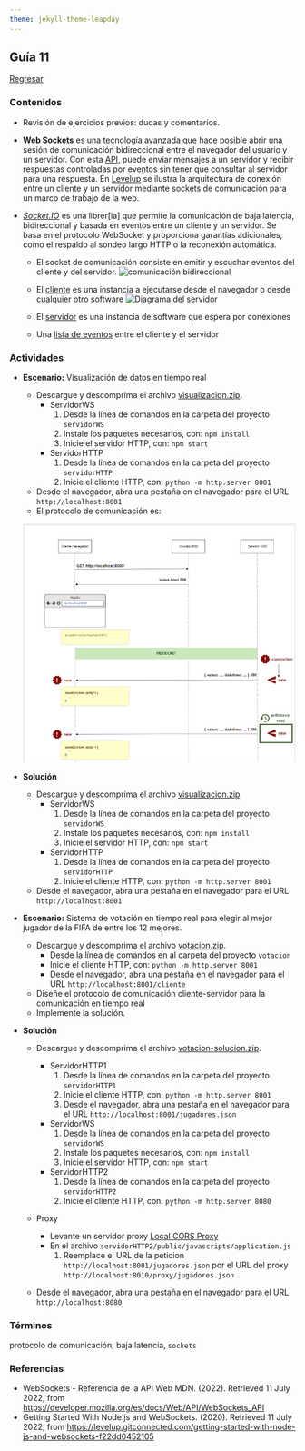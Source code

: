 ```yaml
---
theme: jekyll-theme-leapday
---
```


## Guía 11

[Regresar](/DAWM/)

### Contenidos

* Revisión de ejercicios previos: dudas y comentarios.
* **Web Sockets** es una tecnología avanzada que hace posible abrir una sesión de comunicación bidireccional entre el navegador del usuario y un servidor. Con esta [API](https://developer.mozilla.org/es/docs/Web/API/WebSockets_API), puede enviar mensajes a un servidor y  recibir respuestas controladas por eventos sin tener que consultar al servidor para una respuesta. En [Levelup](https://levelup.gitconnected.com/getting-started-with-node-js-and-websockets-f22dd0452105) se ilustra la arquitectura de conexión entre un cliente y un servidor mediante sockets de comunicación para un marco de trabajo de la web.


* [*Socket.IO*](https://socket.io/docs/v4/) es una librer[ia] que permite la comunicación de baja latencia, bidireccional y basada en eventos entre un cliente y un servidor. Se basa en el protocolo WebSocket y proporciona garantías adicionales, como el respaldo al sondeo largo HTTP o la reconexión automática.
	
	
	- El socket de comunicación consiste en emitir y escuchar eventos del cliente y del servidor.
	![comunicación bidireccional](https://socket.io/images/bidirectional-communication-socket.png)

	- El [cliente](https://socket.io/docs/v4/client-installation/) es una instancia a ejecutarse desde el navegador o desde cualquier otro software
	![Diagrama del servidor](https://socket.io/images/server-class-diagram-server.png)

	- El [servidor](https://socket.io/docs/v4/server-installation/) es una instancia de software que espera por conexiones 
	- Una [lista de eventos](https://socket.io/docs/v4/emit-cheatsheet/) entre el cliente y el servidor



### Actividades

* **Escenario:** Visualización de datos en tiempo real

	+ Descargue y descomprima el archivo [visualizacion.zip](../ejercicios/visualizacion.zip).
		- ServidorWS
			1. Desde la línea de comandos en la carpeta del proyecto `servidorWS`
			2. Instale los paquetes necesarios, con: `npm install`
			3. Inicie el servidor HTTP, con: `npm start`
		- ServidorHTTP
			1. Desde la línea de comandos en la carpeta del proyecto `servidorHTTP`
			2. Inicie el cliente HTTP, con: `python -m http.server 8001`
	+ Desde el navegador, abra una pestaña en el navegador para el URL `http://localhost:8001`	
	+ El protocolo de comunicación es:

	![Datos por stream](imagenes/3-websocket.png)

* **Solución** 

	+ Descargue y descomprima el archivo [visualizacion.zip](../ejercicios/visualizacion.zip)
		- ServidorWS
			1. Desde la línea de comandos en la carpeta del proyecto `servidorWS`
			2. Instale los paquetes necesarios, con: `npm install`
			3. Inicie el servidor HTTP, con: `npm start`
		- ServidorHTTP
			1. Desde la línea de comandos en la carpeta del proyecto `servidorHTTP`
			2. Inicie el cliente HTTP, con: `python -m http.server 8001`
	+ Desde el navegador, abra una pestaña en el navegador para el URL `http://localhost:8001`
	
* **Escenario:** Sistema de votación en tiempo real para elegir al mejor jugador de la FIFA de entre los 12 mejores.
	
	+ Descargue y descomprima el archivo [votacion.zip](../ejercicios/votacion.zip).
		- Desde la línea de comandos en al carpeta del proyecto `votacion`
		- Inicie el cliente HTTP, con: `python -m http.server 8001`
		- Desde el navegador, abra una pestaña en el navegador para el URL `http://localhost:8001/cliente`	
	+ Diseñe el protocolo de comunicación cliente-servidor para la comunicación en tiempo real
	+ Implemente la solución.

* **Solución** 

	+ Descargue y descomprima el archivo [votacion-solucion.zip](../ejercicios/votacion-solucion.zip).
		- ServidorHTTP1
			1. Desde la línea de comandos en la carpeta del proyecto `servidorHTTP1`
			2. Inicie el cliente HTTP, con: `python -m http.server 8001`
			3. Desde el navegador, abra una pestaña en el navegador para el URL `http://localhost:8001/jugadores.json`	
		- ServidorWS
			1. Desde la línea de comandos en la carpeta del proyecto `servidorWS`
			2. Instale los paquetes necesarios, con: `npm install`
			3. Inicie el servidor HTTP, con: `npm start`
		- ServidorHTTP2
			1. Desde la línea de comandos en la carpeta del proyecto `servidorHTTP2`
			2. Inicie el cliente HTTP, con: `python -m http.server 8080`

	+ Proxy
		- Levante un servidor proxy [Local CORS Proxy](https://dawfiec.github.io/DAWM/tutoriales/lcp.html)
		- En el archivo `servidorHTTP2/public/javascripts/application.js`
			1. Reemplace el URL de la peticion `http://localhost:8001/jugadores.json` por el URL del proxy `http://localhost:8010/proxy/jugadores.json`
	+ Desde el navegador, abra una pestaña en el navegador para el URL `http://localhost:8080`	



	
### Términos

protocolo de comunicación, baja latencia, `sockets`

### Referencias

* WebSockets - Referencia de la API Web MDN. (2022). Retrieved 11 July 2022, from https://developer.mozilla.org/es/docs/Web/API/WebSockets_API
* Getting Started With Node.js and WebSockets. (2020). Retrieved 11 July 2022, from https://levelup.gitconnected.com/getting-started-with-node-js-and-websockets-f22dd0452105
